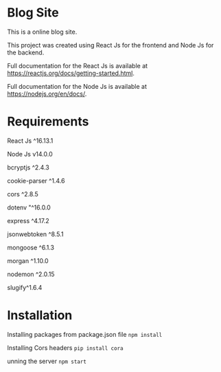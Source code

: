 Blog Site 
===
This is a online blog site.

This project was created using React Js for the frontend and Node Js for the backend.

Full documentation for the React Js is available at https://reactjs.org/docs/getting-started.html.

Full documentation for the Node Js is available at https://nodejs.org/en/docs/.

Requirements
===
React Js ^16.13.1

Node Js	v14.0.0	

bcryptjs ^2.4.3

cookie-parser ^1.4.6

cors ^2.8.5

dotenv "^16.0.0

express ^4.17.2

jsonwebtoken ^8.5.1

mongoose ^6.1.3

morgan ^1.10.0

nodemon ^2.0.15

slugify^1.6.4

Installation
===

Installing packages from package.json file
`npm install`


Installing Cors headers
`pip install cora `


unning the server
`npm start`
